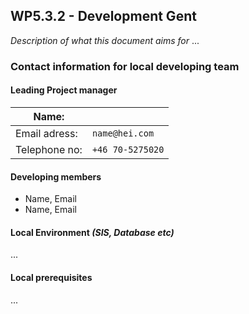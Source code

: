## WP5.3.2 - Development Gent
*Description of what this document aims for*
...

### Contact information for local developing team

#### Leading Project manager
| Name: |   | 
| ----- | --- |
| Email adress: |  `name@hei.com` |
| Telephone no: |  `+46 70-5275020` |

#### Developing members
* Name, Email
* Name, Email

#### Local Environment *(SIS, Database etc)*
...

#### Local prerequisites
...
